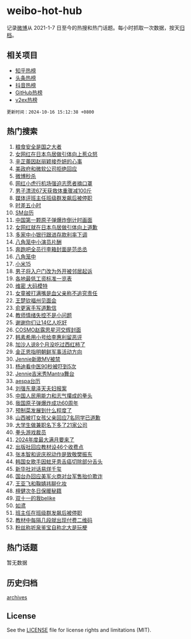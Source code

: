 # weibo-hot-hub

记录[微博](https://www.weibo.com)从 2021-1-7 日至今的热搜和热门话题。每小时抓取一次数据，按天[归档](archives)。

## 相关项目

- [知乎热榜](https://github.com/lonnyzhang423/zhihu-hot-hub)
- [头条热榜](https://github.com/lonnyzhang423/toutiao-hot-hub)
- [抖音热榜](https://github.com/lonnyzhang423/douyin-hot-hub)
- [GitHub热榜](https://github.com/lonnyzhang423/github-hot-hub)
- [v2ex热榜](https://github.com/lonnyzhang423/v2ex-hot-hub)


`更新时间：2024-10-16 15:12:38 +0800`

## 热门搜索

1. [粮食安全是国之大者](https://m.weibo.cn/search?containerid=100103type%3D1%26t%3D10%26q%3D%23%E7%B2%AE%E9%A3%9F%E5%AE%89%E5%85%A8%E6%98%AF%E5%9B%BD%E4%B9%8B%E5%A4%A7%E8%80%85%23&stream_entry_id=51&isnewpage=1&extparam=seat%3D1%26cate%3D10103%26q%3D%2523%25E7%25B2%25AE%25E9%25A3%259F%25E5%25AE%2589%25E5%2585%25A8%25E6%2598%25AF%25E5%259B%25BD%25E4%25B9%258B%25E5%25A4%25A7%25E8%2580%2585%2523%26dgr%3D0%26filter_type%3Drealtimehot%26stream_entry_id%3D51%26c_type%3D51%26pos%3D0%26display_time%3D1729062757%26pre_seqid%3D17290627571510380707624)
1. [女网红在日本鸟居做引体向上惹众怒](https://m.weibo.cn/search?containerid=100103type%3D1%26t%3D10%26q%3D%23%E5%A5%B3%E7%BD%91%E7%BA%A2%E5%9C%A8%E6%97%A5%E6%9C%AC%E9%B8%9F%E5%B1%85%E5%81%9A%E5%BC%95%E4%BD%93%E5%90%91%E4%B8%8A%E6%83%B9%E4%BC%97%E6%80%92%23&stream_entry_id=31&isnewpage=1&extparam=seat%3D1%26cate%3D5001%26pos%3D0%26lcate%3D5001%26realpos%3D1%26band_rank%3D1%26q%3D%2523%25E5%25A5%25B3%25E7%25BD%2591%25E7%25BA%25A2%25E5%259C%25A8%25E6%2597%25A5%25E6%259C%25AC%25E9%25B8%259F%25E5%25B1%2585%25E5%2581%259A%25E5%25BC%2595%25E4%25BD%2593%25E5%2590%2591%25E4%25B8%258A%25E6%2583%25B9%25E4%25BC%2597%25E6%2580%2592%2523%26dgr%3D0%26filter_type%3Drealtimehot%26stream_entry_id%3D31%26c_type%3D31%26flag%3D2%26display_time%3D1729062757%26pre_seqid%3D17290627571510380707624)
1. [辛芷蕾因赵丽颖接乔妍的心事](https://m.weibo.cn/search?containerid=100103type%3D1%26t%3D10%26q%3D%23%E8%BE%9B%E8%8A%B7%E8%95%BE%E5%9B%A0%E8%B5%B5%E4%B8%BD%E9%A2%96%E6%8E%A5%E4%B9%94%E5%A6%8D%E7%9A%84%E5%BF%83%E4%BA%8B%23&stream_entry_id=31&isnewpage=1&extparam=seat%3D1%26cate%3D5001%26pos%3D1%26lcate%3D5001%26realpos%3D2%26band_rank%3D2%26q%3D%2523%25E8%25BE%259B%25E8%258A%25B7%25E8%2595%25BE%25E5%259B%25A0%25E8%25B5%25B5%25E4%25B8%25BD%25E9%25A2%2596%25E6%258E%25A5%25E4%25B9%2594%25E5%25A6%258D%25E7%259A%2584%25E5%25BF%2583%25E4%25BA%258B%2523%26dgr%3D0%26filter_type%3Drealtimehot%26stream_entry_id%3D31%26c_type%3D31%26flag%3D1%26display_time%3D1729062757%26pre_seqid%3D17290627571510380707624)
1. [美政府和微软公司拒绝回应](https://m.weibo.cn/search?containerid=100103type%3D1%26t%3D10%26q%3D%23%E7%BE%8E%E6%94%BF%E5%BA%9C%E5%92%8C%E5%BE%AE%E8%BD%AF%E5%85%AC%E5%8F%B8%E6%8B%92%E7%BB%9D%E5%9B%9E%E5%BA%94%23&stream_entry_id=31&isnewpage=1&extparam=seat%3D1%26cate%3D5001%26pos%3D2%26lcate%3D5001%26realpos%3D3%26band_rank%3D3%26q%3D%2523%25E7%25BE%258E%25E6%2594%25BF%25E5%25BA%259C%25E5%2592%258C%25E5%25BE%25AE%25E8%25BD%25AF%25E5%2585%25AC%25E5%258F%25B8%25E6%258B%2592%25E7%25BB%259D%25E5%259B%259E%25E5%25BA%2594%2523%26dgr%3D0%26filter_type%3Drealtimehot%26stream_entry_id%3D31%26c_type%3D31%26flag%3D0%26display_time%3D1729062757%26pre_seqid%3D17290627571510380707624)
1. [微博秒杀](https://m.weibo.cn/search?containerid=100103type%3D1%26t%3D10%26q%3D%23%E5%BE%AE%E5%8D%9A%E7%A7%92%E6%9D%80%23&stream_entry_id=31&isnewpage=1&extparam=seat%3D1%26cate%3D5001%26pos%3D3%26stream_entry_id%3D31%26band_rank%3D4%26lcate%3D5001%26q%3D%2523%25E5%25BE%25AE%25E5%258D%259A%25E7%25A7%2592%25E6%259D%2580%2523%26dgr%3D0%26filter_type%3Drealtimehot%26adid%3D259293%26c_type%3D31%26is_ad_pos%3D1%26display_time%3D1729062757%26pre_seqid%3D17290627571510380707624)
1. [网红小虎行机场强迫志愿者摘口罩](https://m.weibo.cn/search?containerid=100103type%3D1%26t%3D10%26q%3D%23%E7%BD%91%E7%BA%A2%E5%B0%8F%E8%99%8E%E8%A1%8C%E6%9C%BA%E5%9C%BA%E5%BC%BA%E8%BF%AB%E5%BF%97%E6%84%BF%E8%80%85%E6%91%98%E5%8F%A3%E7%BD%A9%23&stream_entry_id=31&isnewpage=1&extparam=seat%3D1%26cate%3D5001%26pos%3D4%26lcate%3D5001%26realpos%3D4%26band_rank%3D4%26q%3D%2523%25E7%25BD%2591%25E7%25BA%25A2%25E5%25B0%258F%25E8%2599%258E%25E8%25A1%258C%25E6%259C%25BA%25E5%259C%25BA%25E5%25BC%25BA%25E8%25BF%25AB%25E5%25BF%2597%25E6%2584%25BF%25E8%2580%2585%25E6%2591%2598%25E5%258F%25A3%25E7%25BD%25A9%2523%26dgr%3D0%26filter_type%3Drealtimehot%26stream_entry_id%3D31%26c_type%3D31%26flag%3D1%26display_time%3D1729062757%26pre_seqid%3D17290627571510380707624)
1. [男子漂流67天获救体重骤减100斤](https://m.weibo.cn/search?containerid=100103type%3D1%26t%3D10%26q%3D%23%E7%94%B7%E5%AD%90%E6%BC%82%E6%B5%8167%E5%A4%A9%E8%8E%B7%E6%95%91%E4%BD%93%E9%87%8D%E9%AA%A4%E5%87%8F100%E6%96%A4%23&stream_entry_id=31&isnewpage=1&extparam=seat%3D1%26cate%3D5001%26pos%3D5%26lcate%3D5001%26realpos%3D5%26band_rank%3D5%26q%3D%2523%25E7%2594%25B7%25E5%25AD%2590%25E6%25BC%2582%25E6%25B5%258167%25E5%25A4%25A9%25E8%258E%25B7%25E6%2595%2591%25E4%25BD%2593%25E9%2587%258D%25E9%25AA%25A4%25E5%2587%258F100%25E6%2596%25A4%2523%26dgr%3D0%26filter_type%3Drealtimehot%26stream_entry_id%3D31%26c_type%3D31%26flag%3D0%26display_time%3D1729062757%26pre_seqid%3D17290627571510380707624)
1. [媒体评班主任班级群发飙后被停职](https://m.weibo.cn/search?containerid=100103type%3D1%26t%3D10%26q%3D%23%E5%AA%92%E4%BD%93%E8%AF%84%E7%8F%AD%E4%B8%BB%E4%BB%BB%E7%8F%AD%E7%BA%A7%E7%BE%A4%E5%8F%91%E9%A3%99%E5%90%8E%E8%A2%AB%E5%81%9C%E8%81%8C%23&stream_entry_id=31&isnewpage=1&extparam=seat%3D1%26cate%3D5001%26pos%3D6%26lcate%3D5001%26realpos%3D6%26band_rank%3D6%26q%3D%2523%25E5%25AA%2592%25E4%25BD%2593%25E8%25AF%2584%25E7%258F%25AD%25E4%25B8%25BB%25E4%25BB%25BB%25E7%258F%25AD%25E7%25BA%25A7%25E7%25BE%25A4%25E5%258F%2591%25E9%25A3%2599%25E5%2590%258E%25E8%25A2%25AB%25E5%2581%259C%25E8%2581%258C%2523%26dgr%3D0%26filter_type%3Drealtimehot%26stream_entry_id%3D31%26c_type%3D31%26flag%3D0%26display_time%3D1729062757%26pre_seqid%3D17290627571510380707624)
1. [时差五小时](https://m.weibo.cn/search?containerid=100103type%3D1%26t%3D10%26q%3D%23%E6%97%B6%E5%B7%AE%E4%BA%94%E5%B0%8F%E6%97%B6%23&stream_entry_id=31&isnewpage=1&extparam=seat%3D1%26cate%3D5001%26pos%3D7%26stream_entry_id%3D31%26band_rank%3D7%26lcate%3D5001%26q%3D%2523%25E6%2597%25B6%25E5%25B7%25AE%25E4%25BA%2594%25E5%25B0%258F%25E6%2597%25B6%2523%26dgr%3D0%26filter_type%3Drealtimehot%26adid%3D259288%26c_type%3D31%26is_ad_pos%3D1%26display_time%3D1729062757%26pre_seqid%3D17290627571510380707624)
1. [SM台历](https://m.weibo.cn/search?containerid=100103type%3D1%26t%3D10%26q%3DSM%E5%8F%B0%E5%8E%86&stream_entry_id=31&isnewpage=1&extparam=seat%3D1%26cate%3D5001%26pos%3D8%26lcate%3D5001%26realpos%3D7%26band_rank%3D7%26q%3DSM%25E5%258F%25B0%25E5%258E%2586%26dgr%3D0%26filter_type%3Drealtimehot%26stream_entry_id%3D31%26c_type%3D31%26flag%3D1%26display_time%3D1729062757%26pre_seqid%3D17290627571510380707624)
1. [中国第一颗原子弹爆炸倒计时画面](https://m.weibo.cn/search?containerid=100103type%3D1%26t%3D10%26q%3D%23%E4%B8%AD%E5%9B%BD%E7%AC%AC%E4%B8%80%E9%A2%97%E5%8E%9F%E5%AD%90%E5%BC%B9%E7%88%86%E7%82%B8%E5%80%92%E8%AE%A1%E6%97%B6%E7%94%BB%E9%9D%A2%23&stream_entry_id=31&isnewpage=1&extparam=seat%3D1%26cate%3D5001%26pos%3D9%26lcate%3D5001%26realpos%3D8%26band_rank%3D8%26q%3D%2523%25E4%25B8%25AD%25E5%259B%25BD%25E7%25AC%25AC%25E4%25B8%2580%25E9%25A2%2597%25E5%258E%259F%25E5%25AD%2590%25E5%25BC%25B9%25E7%2588%2586%25E7%2582%25B8%25E5%2580%2592%25E8%25AE%25A1%25E6%2597%25B6%25E7%2594%25BB%25E9%259D%25A2%2523%26dgr%3D0%26filter_type%3Drealtimehot%26stream_entry_id%3D31%26c_type%3D31%26flag%3D0%26display_time%3D1729062757%26pre_seqid%3D17290627571510380707624)
1. [女网红就在日本鸟居做引体向上道歉](https://m.weibo.cn/search?containerid=100103type%3D1%26t%3D10%26q%3D%23%E5%A5%B3%E7%BD%91%E7%BA%A2%E5%B0%B1%E5%9C%A8%E6%97%A5%E6%9C%AC%E9%B8%9F%E5%B1%85%E5%81%9A%E5%BC%95%E4%BD%93%E5%90%91%E4%B8%8A%E9%81%93%E6%AD%89%23&stream_entry_id=31&isnewpage=1&extparam=seat%3D1%26cate%3D5001%26pos%3D10%26lcate%3D5001%26realpos%3D9%26band_rank%3D9%26q%3D%2523%25E5%25A5%25B3%25E7%25BD%2591%25E7%25BA%25A2%25E5%25B0%25B1%25E5%259C%25A8%25E6%2597%25A5%25E6%259C%25AC%25E9%25B8%259F%25E5%25B1%2585%25E5%2581%259A%25E5%25BC%2595%25E4%25BD%2593%25E5%2590%2591%25E4%25B8%258A%25E9%2581%2593%25E6%25AD%2589%2523%26dgr%3D0%26filter_type%3Drealtimehot%26stream_entry_id%3D31%26c_type%3D31%26flag%3D1%26display_time%3D1729062757%26pre_seqid%3D17290627571510380707624)
1. [多家中小银行跟进存款利率下调](https://m.weibo.cn/search?containerid=100103type%3D1%26t%3D10%26q%3D%23%E5%A4%9A%E5%AE%B6%E4%B8%AD%E5%B0%8F%E9%93%B6%E8%A1%8C%E8%B7%9F%E8%BF%9B%E5%AD%98%E6%AC%BE%E5%88%A9%E7%8E%87%E4%B8%8B%E8%B0%83%23&stream_entry_id=31&isnewpage=1&extparam=seat%3D1%26cate%3D5001%26pos%3D11%26lcate%3D5001%26realpos%3D10%26band_rank%3D10%26q%3D%2523%25E5%25A4%259A%25E5%25AE%25B6%25E4%25B8%25AD%25E5%25B0%258F%25E9%2593%25B6%25E8%25A1%258C%25E8%25B7%259F%25E8%25BF%259B%25E5%25AD%2598%25E6%25AC%25BE%25E5%2588%25A9%25E7%258E%2587%25E4%25B8%258B%25E8%25B0%2583%2523%26dgr%3D0%26filter_type%3Drealtimehot%26stream_entry_id%3D31%26c_type%3D31%26flag%3D1%26display_time%3D1729062757%26pre_seqid%3D17290627571510380707624)
1. [八角笼中小演员片酬](https://m.weibo.cn/search?containerid=100103type%3D1%26t%3D10%26q%3D%E5%85%AB%E8%A7%92%E7%AC%BC%E4%B8%AD%E5%B0%8F%E6%BC%94%E5%91%98%E7%89%87%E9%85%AC&stream_entry_id=31&isnewpage=1&extparam=seat%3D1%26cate%3D5001%26pos%3D12%26lcate%3D5001%26realpos%3D11%26band_rank%3D11%26q%3D%25E5%2585%25AB%25E8%25A7%2592%25E7%25AC%25BC%25E4%25B8%25AD%25E5%25B0%258F%25E6%25BC%2594%25E5%2591%2598%25E7%2589%2587%25E9%2585%25AC%26dgr%3D0%26filter_type%3Drealtimehot%26stream_entry_id%3D31%26c_type%3D31%26flag%3D1%26display_time%3D1729062757%26pre_seqid%3D17290627571510380707624)
1. [奔跑吧全员行李箱封面是范丞丞](https://m.weibo.cn/search?containerid=100103type%3D1%26t%3D10%26q%3D%23%E5%A5%94%E8%B7%91%E5%90%A7%E5%85%A8%E5%91%98%E8%A1%8C%E6%9D%8E%E7%AE%B1%E5%B0%81%E9%9D%A2%E6%98%AF%E8%8C%83%E4%B8%9E%E4%B8%9E%23&stream_entry_id=31&isnewpage=1&extparam=seat%3D1%26cate%3D5001%26pos%3D13%26lcate%3D5001%26realpos%3D12%26band_rank%3D12%26q%3D%2523%25E5%25A5%2594%25E8%25B7%2591%25E5%2590%25A7%25E5%2585%25A8%25E5%2591%2598%25E8%25A1%258C%25E6%259D%258E%25E7%25AE%25B1%25E5%25B0%2581%25E9%259D%25A2%25E6%2598%25AF%25E8%258C%2583%25E4%25B8%259E%25E4%25B8%259E%2523%26dgr%3D0%26filter_type%3Drealtimehot%26stream_entry_id%3D31%26c_type%3D31%26flag%3D1%26display_time%3D1729062757%26pre_seqid%3D17290627571510380707624)
1. [八角笼中](https://m.weibo.cn/search?containerid=100103type%3D1%26t%3D10%26q%3D%E5%85%AB%E8%A7%92%E7%AC%BC%E4%B8%AD&stream_entry_id=31&isnewpage=1&extparam=seat%3D1%26cate%3D5001%26pos%3D14%26lcate%3D5001%26realpos%3D13%26band_rank%3D13%26q%3D%25E5%2585%25AB%25E8%25A7%2592%25E7%25AC%25BC%25E4%25B8%25AD%26dgr%3D0%26filter_type%3Drealtimehot%26stream_entry_id%3D31%26c_type%3D31%26flag%3D2%26display_time%3D1729062757%26pre_seqid%3D17290627571510380707624)
1. [小米15](https://m.weibo.cn/search?containerid=100103type%3D1%26t%3D10%26q%3D%E5%B0%8F%E7%B1%B315&stream_entry_id=31&isnewpage=1&extparam=seat%3D1%26cate%3D5001%26pos%3D15%26lcate%3D5001%26realpos%3D14%26band_rank%3D14%26q%3D%25E5%25B0%258F%25E7%25B1%25B315%26dgr%3D0%26filter_type%3Drealtimehot%26stream_entry_id%3D31%26c_type%3D31%26flag%3D0%26display_time%3D1729062757%26pre_seqid%3D17290627571510380707624)
1. [男子将入户门改为外开被邻居起诉](https://m.weibo.cn/search?containerid=100103type%3D1%26t%3D10%26q%3D%23%E7%94%B7%E5%AD%90%E5%B0%86%E5%85%A5%E6%88%B7%E9%97%A8%E6%94%B9%E4%B8%BA%E5%A4%96%E5%BC%80%E8%A2%AB%E9%82%BB%E5%B1%85%E8%B5%B7%E8%AF%89%23&stream_entry_id=31&isnewpage=1&extparam=seat%3D1%26cate%3D5001%26pos%3D16%26lcate%3D5001%26realpos%3D15%26band_rank%3D15%26q%3D%2523%25E7%2594%25B7%25E5%25AD%2590%25E5%25B0%2586%25E5%2585%25A5%25E6%2588%25B7%25E9%2597%25A8%25E6%2594%25B9%25E4%25B8%25BA%25E5%25A4%2596%25E5%25BC%2580%25E8%25A2%25AB%25E9%2582%25BB%25E5%25B1%2585%25E8%25B5%25B7%25E8%25AF%2589%2523%26dgr%3D0%26filter_type%3Drealtimehot%26stream_entry_id%3D31%26c_type%3D31%26flag%3D0%26display_time%3D1729062757%26pre_seqid%3D17290627571510380707624)
1. [各地最低工资标准一览表](https://m.weibo.cn/search?containerid=100103type%3D1%26t%3D10%26q%3D%23%E5%90%84%E5%9C%B0%E6%9C%80%E4%BD%8E%E5%B7%A5%E8%B5%84%E6%A0%87%E5%87%86%E4%B8%80%E8%A7%88%E8%A1%A8%23&stream_entry_id=31&isnewpage=1&extparam=seat%3D1%26cate%3D5001%26pos%3D17%26lcate%3D5001%26realpos%3D16%26band_rank%3D16%26q%3D%2523%25E5%2590%2584%25E5%259C%25B0%25E6%259C%2580%25E4%25BD%258E%25E5%25B7%25A5%25E8%25B5%2584%25E6%25A0%2587%25E5%2587%2586%25E4%25B8%2580%25E8%25A7%2588%25E8%25A1%25A8%2523%26dgr%3D0%26filter_type%3Drealtimehot%26stream_entry_id%3D31%26c_type%3D31%26flag%3D0%26display_time%3D1729062757%26pre_seqid%3D17290627571510380707624)
1. [维密 大码模特](https://m.weibo.cn/search?containerid=100103type%3D1%26t%3D10%26q%3D%E7%BB%B4%E5%AF%86+%E5%A4%A7%E7%A0%81%E6%A8%A1%E7%89%B9&stream_entry_id=31&isnewpage=1&extparam=seat%3D1%26cate%3D5001%26pos%3D18%26lcate%3D5001%26realpos%3D17%26band_rank%3D17%26q%3D%25E7%25BB%25B4%25E5%25AF%2586%2520%25E5%25A4%25A7%25E7%25A0%2581%25E6%25A8%25A1%25E7%2589%25B9%26dgr%3D0%26filter_type%3Drealtimehot%26stream_entry_id%3D31%26c_type%3D31%26flag%3D2%26display_time%3D1729062757%26pre_seqid%3D17290627571510380707624)
1. [女童被打满嘴是血父亲称不追究责任](https://m.weibo.cn/search?containerid=100103type%3D1%26t%3D10%26q%3D%23%E5%A5%B3%E7%AB%A5%E8%A2%AB%E6%89%93%E6%BB%A1%E5%98%B4%E6%98%AF%E8%A1%80%E7%88%B6%E4%BA%B2%E7%A7%B0%E4%B8%8D%E8%BF%BD%E7%A9%B6%E8%B4%A3%E4%BB%BB%23&stream_entry_id=31&isnewpage=1&extparam=seat%3D1%26cate%3D5001%26pos%3D19%26lcate%3D5001%26realpos%3D18%26band_rank%3D18%26q%3D%2523%25E5%25A5%25B3%25E7%25AB%25A5%25E8%25A2%25AB%25E6%2589%2593%25E6%25BB%25A1%25E5%2598%25B4%25E6%2598%25AF%25E8%25A1%2580%25E7%2588%25B6%25E4%25BA%25B2%25E7%25A7%25B0%25E4%25B8%258D%25E8%25BF%25BD%25E7%25A9%25B6%25E8%25B4%25A3%25E4%25BB%25BB%2523%26dgr%3D0%26filter_type%3Drealtimehot%26stream_entry_id%3D31%26c_type%3D31%26flag%3D2%26display_time%3D1729062757%26pre_seqid%3D17290627571510380707624)
1. [王楚钦福州见面会](https://m.weibo.cn/search?containerid=100103type%3D1%26t%3D10%26q%3D%23%E7%8E%8B%E6%A5%9A%E9%92%A6%E7%A6%8F%E5%B7%9E%E8%A7%81%E9%9D%A2%E4%BC%9A%23&stream_entry_id=31&isnewpage=1&extparam=seat%3D1%26cate%3D5001%26pos%3D20%26lcate%3D5001%26realpos%3D19%26band_rank%3D19%26q%3D%2523%25E7%258E%258B%25E6%25A5%259A%25E9%2592%25A6%25E7%25A6%258F%25E5%25B7%259E%25E8%25A7%2581%25E9%259D%25A2%25E4%25BC%259A%2523%26dgr%3D0%26filter_type%3Drealtimehot%26stream_entry_id%3D31%26c_type%3D31%26flag%3D0%26display_time%3D1729062757%26pre_seqid%3D17290627571510380707624)
1. [俞更寅手写道歉信](https://m.weibo.cn/search?containerid=100103type%3D1%26t%3D10%26q%3D%23%E4%BF%9E%E6%9B%B4%E5%AF%85%E6%89%8B%E5%86%99%E9%81%93%E6%AD%89%E4%BF%A1%23&stream_entry_id=31&isnewpage=1&extparam=seat%3D1%26cate%3D5001%26pos%3D21%26lcate%3D5001%26realpos%3D20%26band_rank%3D20%26q%3D%2523%25E4%25BF%259E%25E6%259B%25B4%25E5%25AF%2585%25E6%2589%258B%25E5%2586%2599%25E9%2581%2593%25E6%25AD%2589%25E4%25BF%25A1%2523%26dgr%3D0%26filter_type%3Drealtimehot%26stream_entry_id%3D31%26c_type%3D31%26flag%3D1%26display_time%3D1729062757%26pre_seqid%3D17290627571510380707624)
1. [教师情绪失控不是小问题](https://m.weibo.cn/search?containerid=100103type%3D1%26t%3D10%26q%3D%23%E6%95%99%E5%B8%88%E6%83%85%E7%BB%AA%E5%A4%B1%E6%8E%A7%E4%B8%8D%E6%98%AF%E5%B0%8F%E9%97%AE%E9%A2%98%23&stream_entry_id=31&isnewpage=1&extparam=seat%3D1%26cate%3D5001%26pos%3D22%26lcate%3D5001%26realpos%3D21%26band_rank%3D21%26q%3D%2523%25E6%2595%2599%25E5%25B8%2588%25E6%2583%2585%25E7%25BB%25AA%25E5%25A4%25B1%25E6%258E%25A7%25E4%25B8%258D%25E6%2598%25AF%25E5%25B0%258F%25E9%2597%25AE%25E9%25A2%2598%2523%26dgr%3D0%26filter_type%3Drealtimehot%26stream_entry_id%3D31%26c_type%3D31%26flag%3D2%26display_time%3D1729062757%26pre_seqid%3D17290627571510380707624)
1. [谢谢你们让14亿人吃好](https://m.weibo.cn/search?containerid=100103type%3D1%26t%3D10%26q%3D%23%E8%B0%A2%E8%B0%A2%E4%BD%A0%E4%BB%AC%E8%AE%A914%E4%BA%BF%E4%BA%BA%E5%90%83%E5%A5%BD%23&stream_entry_id=31&isnewpage=1&extparam=seat%3D1%26cate%3D5001%26pos%3D23%26lcate%3D5001%26realpos%3D22%26band_rank%3D22%26q%3D%2523%25E8%25B0%25A2%25E8%25B0%25A2%25E4%25BD%25A0%25E4%25BB%25AC%25E8%25AE%25A914%25E4%25BA%25BF%25E4%25BA%25BA%25E5%2590%2583%25E5%25A5%25BD%2523%26dgr%3D0%26filter_type%3Drealtimehot%26stream_entry_id%3D31%26c_type%3D31%26flag%3D1%26display_time%3D1729062757%26pre_seqid%3D17290627571510380707624)
1. [COSMO赵露思星河交辉封面](https://m.weibo.cn/search?containerid=100103type%3D1%26t%3D10%26q%3D%23COSMO%E8%B5%B5%E9%9C%B2%E6%80%9D%E6%98%9F%E6%B2%B3%E4%BA%A4%E8%BE%89%E5%B0%81%E9%9D%A2%23&stream_entry_id=31&isnewpage=1&extparam=seat%3D1%26cate%3D5001%26pos%3D24%26lcate%3D5001%26realpos%3D23%26band_rank%3D23%26q%3D%2523COSMO%25E8%25B5%25B5%25E9%259C%25B2%25E6%2580%259D%25E6%2598%259F%25E6%25B2%25B3%25E4%25BA%25A4%25E8%25BE%2589%25E5%25B0%2581%25E9%259D%25A2%2523%26dgr%3D0%26filter_type%3Drealtimehot%26stream_entry_id%3D31%26c_type%3D31%26flag%3D1%26display_time%3D1729062757%26pre_seqid%3D17290627571510380707624)
1. [韩素希用小号给李惠利留恶评](https://m.weibo.cn/search?containerid=100103type%3D1%26t%3D10%26q%3D%23%E9%9F%A9%E7%B4%A0%E5%B8%8C%E7%94%A8%E5%B0%8F%E5%8F%B7%E7%BB%99%E6%9D%8E%E6%83%A0%E5%88%A9%E7%95%99%E6%81%B6%E8%AF%84%23&stream_entry_id=31&isnewpage=1&extparam=seat%3D1%26cate%3D5001%26pos%3D25%26lcate%3D5001%26realpos%3D24%26band_rank%3D24%26q%3D%2523%25E9%259F%25A9%25E7%25B4%25A0%25E5%25B8%258C%25E7%2594%25A8%25E5%25B0%258F%25E5%258F%25B7%25E7%25BB%2599%25E6%259D%258E%25E6%2583%25A0%25E5%2588%25A9%25E7%2595%2599%25E6%2581%25B6%25E8%25AF%2584%2523%26dgr%3D0%26filter_type%3Drealtimehot%26stream_entry_id%3D31%26c_type%3D31%26flag%3D2%26display_time%3D1729062757%26pre_seqid%3D17290627571510380707624)
1. [加沙人说8个月没吃过西红柿了](https://m.weibo.cn/search?containerid=100103type%3D1%26t%3D10%26q%3D%23%E5%8A%A0%E6%B2%99%E4%BA%BA%E8%AF%B48%E4%B8%AA%E6%9C%88%E6%B2%A1%E5%90%83%E8%BF%87%E8%A5%BF%E7%BA%A2%E6%9F%BF%E4%BA%86%23&stream_entry_id=31&isnewpage=1&extparam=seat%3D1%26cate%3D5001%26pos%3D26%26lcate%3D5001%26realpos%3D25%26band_rank%3D25%26q%3D%2523%25E5%258A%25A0%25E6%25B2%2599%25E4%25BA%25BA%25E8%25AF%25B48%25E4%25B8%25AA%25E6%259C%2588%25E6%25B2%25A1%25E5%2590%2583%25E8%25BF%2587%25E8%25A5%25BF%25E7%25BA%25A2%25E6%259F%25BF%25E4%25BA%2586%2523%26dgr%3D0%26filter_type%3Drealtimehot%26stream_entry_id%3D31%26c_type%3D31%26flag%3D1%26display_time%3D1729062757%26pre_seqid%3D17290627571510380707624)
1. [金正恩指明朝鲜军事活动方向](https://m.weibo.cn/search?containerid=100103type%3D1%26t%3D10%26q%3D%E9%87%91%E6%AD%A3%E6%81%A9%E6%8C%87%E6%98%8E%E6%9C%9D%E9%B2%9C%E5%86%9B%E4%BA%8B%E6%B4%BB%E5%8A%A8%E6%96%B9%E5%90%91&stream_entry_id=31&isnewpage=1&extparam=seat%3D1%26cate%3D5001%26pos%3D27%26lcate%3D5001%26realpos%3D26%26band_rank%3D26%26q%3D%25E9%2587%2591%25E6%25AD%25A3%25E6%2581%25A9%25E6%258C%2587%25E6%2598%258E%25E6%259C%259D%25E9%25B2%259C%25E5%2586%259B%25E4%25BA%258B%25E6%25B4%25BB%25E5%258A%25A8%25E6%2596%25B9%25E5%2590%2591%26dgr%3D0%26filter_type%3Drealtimehot%26stream_entry_id%3D31%26c_type%3D31%26flag%3D0%26display_time%3D1729062757%26pre_seqid%3D17290627571510380707624)
1. [Jennie新歌MV被禁](https://m.weibo.cn/search?containerid=100103type%3D1%26t%3D10%26q%3D%23Jennie%E6%96%B0%E6%AD%8CMV%E8%A2%AB%E7%A6%81%23&stream_entry_id=31&isnewpage=1&extparam=seat%3D1%26cate%3D5001%26pos%3D28%26lcate%3D5001%26realpos%3D27%26band_rank%3D27%26q%3D%2523Jennie%25E6%2596%25B0%25E6%25AD%258CMV%25E8%25A2%25AB%25E7%25A6%2581%2523%26dgr%3D0%26filter_type%3Drealtimehot%26stream_entry_id%3D31%26c_type%3D31%26flag%3D0%26display_time%3D1729062757%26pre_seqid%3D17290627571510380707624)
1. [杨迪看中医90秒被吓到5次](https://m.weibo.cn/search?containerid=100103type%3D1%26t%3D10%26q%3D%E6%9D%A8%E8%BF%AA%E7%9C%8B%E4%B8%AD%E5%8C%BB90%E7%A7%92%E8%A2%AB%E5%90%93%E5%88%B05%E6%AC%A1&stream_entry_id=31&isnewpage=1&extparam=seat%3D1%26cate%3D5001%26pos%3D29%26lcate%3D5001%26realpos%3D28%26band_rank%3D28%26q%3D%25E6%259D%25A8%25E8%25BF%25AA%25E7%259C%258B%25E4%25B8%25AD%25E5%258C%25BB90%25E7%25A7%2592%25E8%25A2%25AB%25E5%2590%2593%25E5%2588%25B05%25E6%25AC%25A1%26dgr%3D0%26filter_type%3Drealtimehot%26stream_entry_id%3D31%26c_type%3D31%26flag%3D0%26display_time%3D1729062757%26pre_seqid%3D17290627571510380707624)
1. [Jennie吉米秀Mantra舞台](https://m.weibo.cn/search?containerid=100103type%3D1%26t%3D10%26q%3D%23Jennie%E5%90%89%E7%B1%B3%E7%A7%80Mantra%E8%88%9E%E5%8F%B0%23&stream_entry_id=31&isnewpage=1&extparam=seat%3D1%26cate%3D5001%26pos%3D30%26lcate%3D5001%26realpos%3D29%26band_rank%3D29%26q%3D%2523Jennie%25E5%2590%2589%25E7%25B1%25B3%25E7%25A7%2580Mantra%25E8%2588%259E%25E5%258F%25B0%2523%26dgr%3D0%26filter_type%3Drealtimehot%26stream_entry_id%3D31%26c_type%3D31%26flag%3D1%26display_time%3D1729062757%26pre_seqid%3D17290627571510380707624)
1. [aespa台历](https://m.weibo.cn/search?containerid=100103type%3D1%26t%3D10%26q%3Daespa%E5%8F%B0%E5%8E%86&stream_entry_id=31&isnewpage=1&extparam=seat%3D1%26cate%3D5001%26pos%3D31%26lcate%3D5001%26realpos%3D30%26band_rank%3D30%26q%3Daespa%25E5%258F%25B0%25E5%258E%2586%26dgr%3D0%26filter_type%3Drealtimehot%26stream_entry_id%3D31%26c_type%3D31%26flag%3D1%26display_time%3D1729062757%26pre_seqid%3D17290627571510380707624)
1. [刘强东章泽天夫妇报案](https://m.weibo.cn/search?containerid=100103type%3D1%26t%3D10%26q%3D%23%E5%88%98%E5%BC%BA%E4%B8%9C%E7%AB%A0%E6%B3%BD%E5%A4%A9%E5%A4%AB%E5%A6%87%E6%8A%A5%E6%A1%88%23&stream_entry_id=31&isnewpage=1&extparam=seat%3D1%26cate%3D5001%26pos%3D32%26lcate%3D5001%26realpos%3D31%26band_rank%3D31%26q%3D%2523%25E5%2588%2598%25E5%25BC%25BA%25E4%25B8%259C%25E7%25AB%25A0%25E6%25B3%25BD%25E5%25A4%25A9%25E5%25A4%25AB%25E5%25A6%2587%25E6%258A%25A5%25E6%25A1%2588%2523%26dgr%3D0%26filter_type%3Drealtimehot%26stream_entry_id%3D31%26c_type%3D31%26flag%3D0%26display_time%3D1729062757%26pre_seqid%3D17290627571510380707624)
1. [中国人民用能力和志气攥成的拳头](https://m.weibo.cn/search?containerid=100103type%3D1%26t%3D10%26q%3D%23%E4%B8%AD%E5%9B%BD%E4%BA%BA%E6%B0%91%E7%94%A8%E8%83%BD%E5%8A%9B%E5%92%8C%E5%BF%97%E6%B0%94%E6%94%A5%E6%88%90%E7%9A%84%E6%8B%B3%E5%A4%B4%23&stream_entry_id=31&isnewpage=1&extparam=seat%3D1%26cate%3D5001%26pos%3D33%26lcate%3D5001%26realpos%3D32%26band_rank%3D32%26q%3D%2523%25E4%25B8%25AD%25E5%259B%25BD%25E4%25BA%25BA%25E6%25B0%2591%25E7%2594%25A8%25E8%2583%25BD%25E5%258A%259B%25E5%2592%258C%25E5%25BF%2597%25E6%25B0%2594%25E6%2594%25A5%25E6%2588%2590%25E7%259A%2584%25E6%258B%25B3%25E5%25A4%25B4%2523%26dgr%3D0%26filter_type%3Drealtimehot%26stream_entry_id%3D31%26c_type%3D31%26flag%3D1%26display_time%3D1729062757%26pre_seqid%3D17290627571510380707624)
1. [我国原子弹爆炸成功60周年](https://m.weibo.cn/search?containerid=100103type%3D1%26t%3D10%26q%3D%23%E6%88%91%E5%9B%BD%E5%8E%9F%E5%AD%90%E5%BC%B9%E7%88%86%E7%82%B8%E6%88%90%E5%8A%9F60%E5%91%A8%E5%B9%B4%23&stream_entry_id=31&isnewpage=1&extparam=seat%3D1%26cate%3D5001%26pos%3D34%26lcate%3D5001%26realpos%3D33%26band_rank%3D33%26q%3D%2523%25E6%2588%2591%25E5%259B%25BD%25E5%258E%259F%25E5%25AD%2590%25E5%25BC%25B9%25E7%2588%2586%25E7%2582%25B8%25E6%2588%2590%25E5%258A%259F60%25E5%2591%25A8%25E5%25B9%25B4%2523%26dgr%3D0%26filter_type%3Drealtimehot%26stream_entry_id%3D31%26c_type%3D31%26flag%3D0%26display_time%3D1729062757%26pre_seqid%3D17290627571510380707624)
1. [预制菜发展到什么程度了](https://m.weibo.cn/search?containerid=100103type%3D1%26t%3D10%26q%3D%E9%A2%84%E5%88%B6%E8%8F%9C%E5%8F%91%E5%B1%95%E5%88%B0%E4%BB%80%E4%B9%88%E7%A8%8B%E5%BA%A6%E4%BA%86&stream_entry_id=31&isnewpage=1&extparam=seat%3D1%26cate%3D5001%26pos%3D35%26lcate%3D5001%26realpos%3D34%26band_rank%3D34%26q%3D%25E9%25A2%2584%25E5%2588%25B6%25E8%258F%259C%25E5%258F%2591%25E5%25B1%2595%25E5%2588%25B0%25E4%25BB%2580%25E4%25B9%2588%25E7%25A8%258B%25E5%25BA%25A6%25E4%25BA%2586%26dgr%3D0%26filter_type%3Drealtimehot%26stream_entry_id%3D31%26c_type%3D31%26flag%3D0%26display_time%3D1729062757%26pre_seqid%3D17290627571510380707624)
1. [山西被打女孩父亲回应7名同学已道歉](https://m.weibo.cn/search?containerid=100103type%3D1%26t%3D10%26q%3D%23%E5%B1%B1%E8%A5%BF%E8%A2%AB%E6%89%93%E5%A5%B3%E5%AD%A9%E7%88%B6%E4%BA%B2%E5%9B%9E%E5%BA%947%E5%90%8D%E5%90%8C%E5%AD%A6%E5%B7%B2%E9%81%93%E6%AD%89%23&stream_entry_id=31&isnewpage=1&extparam=seat%3D1%26cate%3D5001%26pos%3D36%26lcate%3D5001%26realpos%3D35%26band_rank%3D35%26q%3D%2523%25E5%25B1%25B1%25E8%25A5%25BF%25E8%25A2%25AB%25E6%2589%2593%25E5%25A5%25B3%25E5%25AD%25A9%25E7%2588%25B6%25E4%25BA%25B2%25E5%259B%259E%25E5%25BA%25947%25E5%2590%258D%25E5%2590%258C%25E5%25AD%25A6%25E5%25B7%25B2%25E9%2581%2593%25E6%25AD%2589%2523%26dgr%3D0%26filter_type%3Drealtimehot%26stream_entry_id%3D31%26c_type%3D31%26flag%3D0%26display_time%3D1729062757%26pre_seqid%3D17290627571510380707624)
1. [大学生做兼职名下多了21家公司](https://m.weibo.cn/search?containerid=100103type%3D1%26t%3D10%26q%3D%23%E5%A4%A7%E5%AD%A6%E7%94%9F%E5%81%9A%E5%85%BC%E8%81%8C%E5%90%8D%E4%B8%8B%E5%A4%9A%E4%BA%8621%E5%AE%B6%E5%85%AC%E5%8F%B8%23&stream_entry_id=31&isnewpage=1&extparam=seat%3D1%26cate%3D5001%26pos%3D37%26lcate%3D5001%26realpos%3D36%26band_rank%3D36%26q%3D%2523%25E5%25A4%25A7%25E5%25AD%25A6%25E7%2594%259F%25E5%2581%259A%25E5%2585%25BC%25E8%2581%258C%25E5%2590%258D%25E4%25B8%258B%25E5%25A4%259A%25E4%25BA%258621%25E5%25AE%25B6%25E5%2585%25AC%25E5%258F%25B8%2523%26dgr%3D0%26filter_type%3Drealtimehot%26stream_entry_id%3D31%26c_type%3D31%26flag%3D0%26display_time%3D1729062757%26pre_seqid%3D17290627571510380707624)
1. [拳头游戏裁员](https://m.weibo.cn/search?containerid=100103type%3D1%26t%3D10%26q%3D%23%E6%8B%B3%E5%A4%B4%E6%B8%B8%E6%88%8F%E8%A3%81%E5%91%98%23&stream_entry_id=31&isnewpage=1&extparam=seat%3D1%26cate%3D5001%26pos%3D38%26lcate%3D5001%26realpos%3D37%26band_rank%3D37%26q%3D%2523%25E6%258B%25B3%25E5%25A4%25B4%25E6%25B8%25B8%25E6%2588%258F%25E8%25A3%2581%25E5%2591%2598%2523%26dgr%3D0%26filter_type%3Drealtimehot%26stream_entry_id%3D31%26c_type%3D31%26flag%3D1%26display_time%3D1729062757%26pre_seqid%3D17290627571510380707624)
1. [2024年度最大满月要来了](https://m.weibo.cn/search?containerid=100103type%3D1%26t%3D10%26q%3D%232024%E5%B9%B4%E5%BA%A6%E6%9C%80%E5%A4%A7%E6%BB%A1%E6%9C%88%E8%A6%81%E6%9D%A5%E4%BA%86%23&stream_entry_id=31&isnewpage=1&extparam=seat%3D1%26cate%3D5001%26pos%3D39%26lcate%3D5001%26realpos%3D38%26band_rank%3D38%26q%3D%25232024%25E5%25B9%25B4%25E5%25BA%25A6%25E6%259C%2580%25E5%25A4%25A7%25E6%25BB%25A1%25E6%259C%2588%25E8%25A6%2581%25E6%259D%25A5%25E4%25BA%2586%2523%26dgr%3D0%26filter_type%3Drealtimehot%26stream_entry_id%3D31%26c_type%3D31%26flag%3D1%26display_time%3D1729062757%26pre_seqid%3D17290627571510380707624)
1. [出版社回应教材设46个收费点](https://m.weibo.cn/search?containerid=100103type%3D1%26t%3D10%26q%3D%23%E5%87%BA%E7%89%88%E7%A4%BE%E5%9B%9E%E5%BA%94%E6%95%99%E6%9D%90%E8%AE%BE46%E4%B8%AA%E6%94%B6%E8%B4%B9%E7%82%B9%23&stream_entry_id=31&isnewpage=1&extparam=seat%3D1%26cate%3D5001%26pos%3D40%26lcate%3D5001%26realpos%3D39%26band_rank%3D39%26q%3D%2523%25E5%2587%25BA%25E7%2589%2588%25E7%25A4%25BE%25E5%259B%259E%25E5%25BA%2594%25E6%2595%2599%25E6%259D%2590%25E8%25AE%25BE46%25E4%25B8%25AA%25E6%2594%25B6%25E8%25B4%25B9%25E7%2582%25B9%2523%26dgr%3D0%26filter_type%3Drealtimehot%26stream_entry_id%3D31%26c_type%3D31%26flag%3D1%26display_time%3D1729062757%26pre_seqid%3D17290627571510380707624)
1. [张本智和说庆祝动作是致敬樊振东](https://m.weibo.cn/search?containerid=100103type%3D1%26t%3D10%26q%3D%23%E5%BC%A0%E6%9C%AC%E6%99%BA%E5%92%8C%E8%AF%B4%E5%BA%86%E7%A5%9D%E5%8A%A8%E4%BD%9C%E6%98%AF%E8%87%B4%E6%95%AC%E6%A8%8A%E6%8C%AF%E4%B8%9C%23&stream_entry_id=31&isnewpage=1&extparam=seat%3D1%26cate%3D5001%26pos%3D41%26lcate%3D5001%26realpos%3D40%26band_rank%3D40%26q%3D%2523%25E5%25BC%25A0%25E6%259C%25AC%25E6%2599%25BA%25E5%2592%258C%25E8%25AF%25B4%25E5%25BA%2586%25E7%25A5%259D%25E5%258A%25A8%25E4%25BD%259C%25E6%2598%25AF%25E8%2587%25B4%25E6%2595%25AC%25E6%25A8%258A%25E6%258C%25AF%25E4%25B8%259C%2523%26dgr%3D0%26filter_type%3Drealtimehot%26stream_entry_id%3D31%26c_type%3D31%26flag%3D0%26display_time%3D1729062757%26pre_seqid%3D17290627571510380707624)
1. [韩国女歌手因蛀牙患舌癌切除部分舌头](https://m.weibo.cn/search?containerid=100103type%3D1%26t%3D10%26q%3D%23%E9%9F%A9%E5%9B%BD%E5%A5%B3%E6%AD%8C%E6%89%8B%E5%9B%A0%E8%9B%80%E7%89%99%E6%82%A3%E8%88%8C%E7%99%8C%E5%88%87%E9%99%A4%E9%83%A8%E5%88%86%E8%88%8C%E5%A4%B4%23&stream_entry_id=31&isnewpage=1&extparam=seat%3D1%26cate%3D5001%26pos%3D42%26lcate%3D5001%26realpos%3D41%26band_rank%3D41%26q%3D%2523%25E9%259F%25A9%25E5%259B%25BD%25E5%25A5%25B3%25E6%25AD%258C%25E6%2589%258B%25E5%259B%25A0%25E8%259B%2580%25E7%2589%2599%25E6%2582%25A3%25E8%2588%258C%25E7%2599%258C%25E5%2588%2587%25E9%2599%25A4%25E9%2583%25A8%25E5%2588%2586%25E8%2588%258C%25E5%25A4%25B4%2523%26dgr%3D0%26filter_type%3Drealtimehot%26stream_entry_id%3D31%26c_type%3D31%26flag%3D0%26display_time%3D1729062757%26pre_seqid%3D17290627571510380707624)
1. [新华社对话易烊千玺](https://m.weibo.cn/search?containerid=100103type%3D1%26t%3D10%26q%3D%23%E6%96%B0%E5%8D%8E%E7%A4%BE%E5%AF%B9%E8%AF%9D%E6%98%93%E7%83%8A%E5%8D%83%E7%8E%BA%23&stream_entry_id=31&isnewpage=1&extparam=seat%3D1%26cate%3D5001%26pos%3D43%26lcate%3D5001%26realpos%3D42%26band_rank%3D42%26q%3D%2523%25E6%2596%25B0%25E5%258D%258E%25E7%25A4%25BE%25E5%25AF%25B9%25E8%25AF%259D%25E6%2598%2593%25E7%2583%258A%25E5%258D%2583%25E7%258E%25BA%2523%26dgr%3D0%26filter_type%3Drealtimehot%26stream_entry_id%3D31%26c_type%3D31%26flag%3D1%26display_time%3D1729062757%26pre_seqid%3D17290627571510380707624)
1. [国台办回应美军火商对台军售抬价欺诈](https://m.weibo.cn/search?containerid=100103type%3D1%26t%3D10%26q%3D%23%E5%9B%BD%E5%8F%B0%E5%8A%9E%E5%9B%9E%E5%BA%94%E7%BE%8E%E5%86%9B%E7%81%AB%E5%95%86%E5%AF%B9%E5%8F%B0%E5%86%9B%E5%94%AE%E6%8A%AC%E4%BB%B7%E6%AC%BA%E8%AF%88%23&stream_entry_id=31&isnewpage=1&extparam=seat%3D1%26cate%3D5001%26pos%3D44%26lcate%3D5001%26realpos%3D43%26band_rank%3D43%26q%3D%2523%25E5%259B%25BD%25E5%258F%25B0%25E5%258A%259E%25E5%259B%259E%25E5%25BA%2594%25E7%25BE%258E%25E5%2586%259B%25E7%2581%25AB%25E5%2595%2586%25E5%25AF%25B9%25E5%258F%25B0%25E5%2586%259B%25E5%2594%25AE%25E6%258A%25AC%25E4%25BB%25B7%25E6%25AC%25BA%25E8%25AF%2588%2523%26dgr%3D0%26filter_type%3Drealtimehot%26stream_entry_id%3D31%26c_type%3D31%26flag%3D0%26display_time%3D1729062757%26pre_seqid%3D17290627571510380707624)
1. [王亚飞和鞠婧祎聊化妆](https://m.weibo.cn/search?containerid=100103type%3D1%26t%3D10%26q%3D%23%E7%8E%8B%E4%BA%9A%E9%A3%9E%E5%92%8C%E9%9E%A0%E5%A9%A7%E7%A5%8E%E8%81%8A%E5%8C%96%E5%A6%86%23&stream_entry_id=31&isnewpage=1&extparam=seat%3D1%26cate%3D5001%26pos%3D45%26lcate%3D5001%26realpos%3D44%26band_rank%3D44%26q%3D%2523%25E7%258E%258B%25E4%25BA%259A%25E9%25A3%259E%25E5%2592%258C%25E9%259E%25A0%25E5%25A9%25A7%25E7%25A5%258E%25E8%2581%258A%25E5%258C%2596%25E5%25A6%2586%2523%26dgr%3D0%26filter_type%3Drealtimehot%26stream_entry_id%3D31%26c_type%3D31%26flag%3D1%26display_time%3D1729062757%26pre_seqid%3D17290627571510380707624)
1. [檀健次冬日保暖秘籍](https://m.weibo.cn/search?containerid=100103type%3D1%26t%3D10%26q%3D%23%E6%AA%80%E5%81%A5%E6%AC%A1%E5%86%AC%E6%97%A5%E4%BF%9D%E6%9A%96%E7%A7%98%E7%B1%8D%23&stream_entry_id=31&isnewpage=1&extparam=seat%3D1%26cate%3D5001%26pos%3D46%26lcate%3D5001%26realpos%3D45%26band_rank%3D45%26stream_entry_id%3D31%26q%3D%2523%25E6%25AA%2580%25E5%2581%25A5%25E6%25AC%25A1%25E5%2586%25AC%25E6%2597%25A5%25E4%25BF%259D%25E6%259A%2596%25E7%25A7%2598%25E7%25B1%258D%2523%26dgr%3D0%26filter_type%3Drealtimehot%26adid%3D258832%26c_type%3D31%26flag%3D0%26display_time%3D1729062757%26pre_seqid%3D17290627571510380707624)
1. [双十一的我belike](https://m.weibo.cn/search?containerid=100103type%3D1%26t%3D10%26q%3D%E5%8F%8C%E5%8D%81%E4%B8%80%E7%9A%84%E6%88%91belike&stream_entry_id=31&isnewpage=1&extparam=seat%3D1%26cate%3D5001%26pos%3D47%26lcate%3D5001%26realpos%3D46%26band_rank%3D46%26stream_entry_id%3D31%26q%3D%25E5%258F%258C%25E5%258D%2581%25E4%25B8%2580%25E7%259A%2584%25E6%2588%2591belike%26dgr%3D0%26filter_type%3Drealtimehot%26adid%3D259316%26c_type%3D31%26flag%3D0%26display_time%3D1729062757%26pre_seqid%3D17290627571510380707624)
1. [如鸢](https://m.weibo.cn/search?containerid=100103type%3D1%26t%3D10%26q%3D%23%E5%A6%82%E9%B8%A2%23&stream_entry_id=31&isnewpage=1&extparam=seat%3D1%26cate%3D5001%26pos%3D48%26lcate%3D5001%26realpos%3D47%26band_rank%3D47%26q%3D%2523%25E5%25A6%2582%25E9%25B8%25A2%2523%26dgr%3D0%26filter_type%3Drealtimehot%26stream_entry_id%3D31%26c_type%3D31%26flag%3D1%26display_time%3D1729062757%26pre_seqid%3D17290627571510380707624)
1. [班主任在班级群发飙后被停职](https://m.weibo.cn/search?containerid=100103type%3D1%26t%3D10%26q%3D%23%E7%8F%AD%E4%B8%BB%E4%BB%BB%E5%9C%A8%E7%8F%AD%E7%BA%A7%E7%BE%A4%E5%8F%91%E9%A3%99%E5%90%8E%E8%A2%AB%E5%81%9C%E8%81%8C%23&stream_entry_id=31&isnewpage=1&extparam=seat%3D1%26cate%3D5001%26pos%3D49%26lcate%3D5001%26realpos%3D48%26band_rank%3D48%26q%3D%2523%25E7%258F%25AD%25E4%25B8%25BB%25E4%25BB%25BB%25E5%259C%25A8%25E7%258F%25AD%25E7%25BA%25A7%25E7%25BE%25A4%25E5%258F%2591%25E9%25A3%2599%25E5%2590%258E%25E8%25A2%25AB%25E5%2581%259C%25E8%2581%258C%2523%26dgr%3D0%26filter_type%3Drealtimehot%26stream_entry_id%3D31%26c_type%3D31%26flag%3D0%26display_time%3D1729062757%26pre_seqid%3D17290627571510380707624)
1. [教材中每隔几段就出现付费二维码](https://m.weibo.cn/search?containerid=100103type%3D1%26t%3D10%26q%3D%23%E6%95%99%E6%9D%90%E4%B8%AD%E6%AF%8F%E9%9A%94%E5%87%A0%E6%AE%B5%E5%B0%B1%E5%87%BA%E7%8E%B0%E4%BB%98%E8%B4%B9%E4%BA%8C%E7%BB%B4%E7%A0%81%23&stream_entry_id=31&isnewpage=1&extparam=seat%3D1%26cate%3D5001%26pos%3D50%26lcate%3D5001%26realpos%3D49%26band_rank%3D49%26q%3D%2523%25E6%2595%2599%25E6%259D%2590%25E4%25B8%25AD%25E6%25AF%258F%25E9%259A%2594%25E5%2587%25A0%25E6%25AE%25B5%25E5%25B0%25B1%25E5%2587%25BA%25E7%258E%25B0%25E4%25BB%2598%25E8%25B4%25B9%25E4%25BA%258C%25E7%25BB%25B4%25E7%25A0%2581%2523%26dgr%3D0%26filter_type%3Drealtimehot%26stream_entry_id%3D31%26c_type%3D31%26flag%3D1%26display_time%3D1729062757%26pre_seqid%3D17290627571510380707624)
1. [粉丝称听泉鉴宝自称北大是玩梗](https://m.weibo.cn/search?containerid=100103type%3D1%26t%3D10%26q%3D%23%E7%B2%89%E4%B8%9D%E7%A7%B0%E5%90%AC%E6%B3%89%E9%89%B4%E5%AE%9D%E8%87%AA%E7%A7%B0%E5%8C%97%E5%A4%A7%E6%98%AF%E7%8E%A9%E6%A2%97%23&stream_entry_id=31&isnewpage=1&extparam=seat%3D1%26cate%3D5001%26pos%3D51%26lcate%3D5001%26realpos%3D50%26band_rank%3D50%26q%3D%2523%25E7%25B2%2589%25E4%25B8%259D%25E7%25A7%25B0%25E5%2590%25AC%25E6%25B3%2589%25E9%2589%25B4%25E5%25AE%259D%25E8%2587%25AA%25E7%25A7%25B0%25E5%258C%2597%25E5%25A4%25A7%25E6%2598%25AF%25E7%258E%25A9%25E6%25A2%2597%2523%26dgr%3D0%26filter_type%3Drealtimehot%26stream_entry_id%3D31%26c_type%3D31%26flag%3D0%26display_time%3D1729062757%26pre_seqid%3D17290627571510380707624)

## 热门话题

暂无数据

## 历史归档

[archives](archives)

## License

See the [LICENSE](LICENSE) file for license rights and limitations (MIT).
